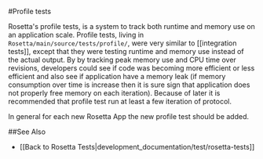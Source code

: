 #Profile tests

Rosetta's profile tests, is a system to track both runtime and memory use on an application scale.
Profile tests, living in `Rosetta/main/source/tests/profile/`, were very similar to [[integration tests]], except that they were testing runtime and memory use instead of the actual output.
By by tracking peak memory use and CPU time over revisions, developers could see if code was becoming more efficient or less efficient and also see if application have a memory leak (if memory consumption over time is increase then it is sure sign that application does not properly free memory on each iteration). Because of later it is recommended that profile test run at least a few iteration of protocol.

In general for each new Rosetta App the new profile test should be added.

##See Also
* [[Back to Rosetta Tests|development_documentation/test/rosetta-tests]]
